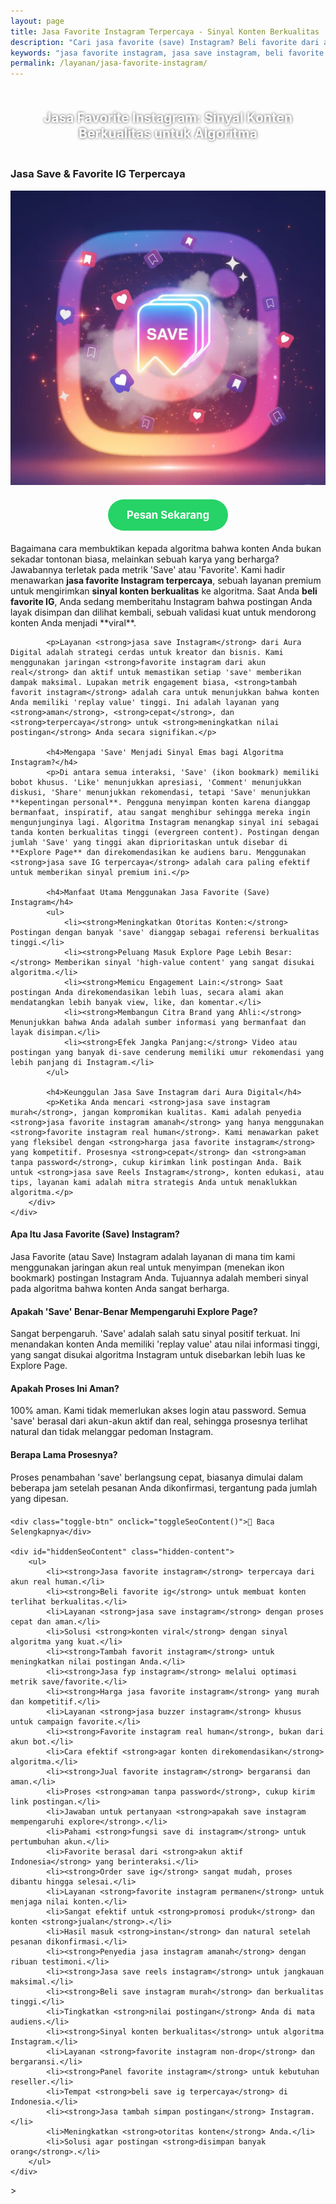 ```yaml
---
layout: page
title: Jasa Favorite Instagram Terpercaya - Sinyal Konten Berkualitas
description: "Cari jasa favorite (save) Instagram? Beli favorite dari akun real untuk mengirim sinyal konten berkualitas ke algoritma. Layanan terpercaya untuk membuat konten viral dan masuk Explore Page."
keywords: "jasa favorite instagram, jasa save instagram, beli favorite ig, jual favorite instagram, tambah favorit instagram, order save ig, panel favorite instagram, favorite instagram real human, save instagram aktif, favorite instagram indonesia, jasa save ig terpercaya, jasa favorite instagram aman, favorite ig bergaransi, sinyal algoritma instagram, konten berkualitas, meningkatkan nilai postingan, jasa save reels instagram, harga jasa favorite instagram, jasa save ig murah, rekomendasi jasa save instagram"
permalink: /layanan/jasa-favorite-instagram/
---
```


<script type="application/ld+json">
{
  "@context": "https://schema.org",
  "@graph": [
    {
      "@type": "WebSite",
      "@id": "https://auradigital.id/#website",
      "url": "https://auradigital.id/",
      "name": "auradigital.id"
    },
    {
      "@type": "WebPage",
      "@id": "https://auradigital.id/layanan/jasa-favorite-instagram/#webpage",
      "url": "https://auradigital.id/layanan/jasa-favorite-instagram/",
      "name": "Jasa Favorite (Save) Instagram | Sinyal Konten Berkualitas",
      "isPartOf": {
        "@id": "https://auradigital.id/#website"
      },
      "breadcrumb": {
        "@id": "https://auradigital.id/layanan/jasa-favorite-instagram/#breadcrumb"
      },
      "description": "Butuh jasa favorite (save) Instagram? Kami adalah solusi untuk membuat postingan Anda dinilai berkualitas oleh algoritma. Layanan terpercaya untuk mengirim sinyal kuat agar konten viral."
    },
    {
      "@type": "Service",
      "name": "Jasa Favorite (Save) Instagram",
      "serviceType": "Social Media Marketing",
      "provider": {
        "@type": "WebSite",
        "name": "auradigital.id",
        "url": "https://auradigital.id/"
      },
      "areaServed": {
        "@type": "Country",
        "name": "Indonesia"
      },
      "description": "Jasa favorite/save Instagram dari akun real human untuk membuat konten Anda viral dan direkomendasikan di Explore Page. Layanan terpercaya untuk meningkatkan nilai konten di mata algoritma."
    },
    {
      "@type": "Product",
      "name": "Paket Favorite (Save) Instagram",
      "image": "https://raw.githubusercontent.com/AzkaAtta/azkaatta.github.io/main/image/jasa-favorite-instagram.webp",
      "description": "Beli paket favorite (save) untuk postingan Instagram (Reels & Feed). Dikerjakan oleh tim profesional untuk mengirim sinyal konten berkualitas ke algoritma dan meningkatkan peluang masuk Explore Page.",
      "brand": {
        "@type": "Brand",
        "name": "auradigital.id"
      },
      "offers": {
        "@type": "Offer",
        "priceCurrency": "IDR",
        "price": "2000",
        "availability": "https://schema.org/InStock",
        "url": "https://auradigital.id/layanan/jasa-favorite-instagram/"
      }
    },
    {
      "@type": "BreadcrumbList",
      "@id": "https://auradigital.id/layanan/jasa-favorite-instagram/#breadcrumb",
      "itemListElement": [
        {
          "@type": "ListItem",
          "position": 1,
          "name": "Home",
          "item": "https://auradigital.id/"
        },
        {
          "@type": "ListItem",
          "position": 2,
          "name": "Layanan",
          "item": "https://auradigital.id/layanan/"
        },
        {
          "@type": "ListItem",
          "position": 3,
          "name": "Jasa Favorite Instagram",
          "item": "https://auradigital.id/layanan/jasa-favorite-instagram/"
        }
      ]
    },
    {
      "@type": "FAQPage",
      "mainEntity": [
        {
          "@type": "Question",
          "name": "Apa itu Jasa Favorite (Save) Instagram?",
          "acceptedAnswer": {
            "@type": "Answer",
            "text": "Ini adalah layanan di mana tim kami menggunakan jaringan akun real untuk menyimpan (Save/Bookmark) postingan Instagram Anda. Tujuannya adalah untuk memberi sinyal pada algoritma bahwa konten Anda sangat berharga dan layak untuk dilihat kembali."
          }
        },
        {
          "@type": "Question",
          "name": "Apakah 'Save' mempengaruhi Explore Page?",
          "acceptedAnswer": {
            "@type": "Answer",
            "text": "Sangat berpengaruh. 'Save' adalah salah satu sinyal positif terkuat. Ini menandakan konten Anda memiliki 'replay value' atau nilai informasi tinggi, yang sangat disukai algoritma Instagram untuk disebarkan lebih luas ke Explore Page."
          }
        },
        {
          "@type": "Question",
          "name": "Apakah prosesnya aman?",
          "acceptedAnswer": {
            "@type": "Answer",
            "text": "100% aman. Kami hanya memerlukan link postingan Anda, tidak pernah meminta password. Semua 'save' berasal dari akun real human, sehingga prosesnya terlihat natural dan tidak melanggar pedoman Instagram."
          }
        }
      ]
    }
  ]
}
</script>

<h2 style="text-align: center; color: #fff; text-shadow: 0 0 4px rgba(0,0,0,0.7); padding: 20px 15px;">
    Jasa Favorite Instagram: Sinyal Konten Berkualitas untuk Algoritma
</h2>

<div class="jasa-top-komen-tiktok-container">
    <div class="service-card" id="jasa-favorite-instagram-card" onclick="toggleService(this)">
        <h3>Jasa Save & Favorite IG Terpercaya</h3>
        <img src="https://raw.githubusercontent.com/AzkaAtta/azkaatta.github.io/main/image/jasa-favorite-instagram.webp" alt="Jasa Favorite Instagram untuk Konten Berkualitas" style="max-width:100%; height:auto;" loading="lazy">
        <a href="https://wa.me/62895402343693?text=Halo,%20saya%20tertarik%20dengan%20Jasa%20Favorite%20Instagram.%20Bisa%20info%20lebih%20lanjut?" target="_blank" class="whatsapp-button" style="display: block; width: fit-content; margin: 20px auto; padding: 15px 30px; background-color: #25D366; color: white; text-align: center; text-decoration: none; border-radius: 50px; font-size: 1.2em; font-weight: bold; transition: background-color 0.3s ease;">
            Pesan Sekarang
        </a>
        <div class="service-description">
            <p>Bagaimana cara membuktikan kepada algoritma bahwa konten Anda bukan sekadar tontonan biasa, melainkan sebuah karya yang berharga? Jawabannya terletak pada metrik 'Save' atau 'Favorite'. Kami hadir menawarkan <strong>jasa favorite Instagram terpercaya</strong>, sebuah layanan premium untuk mengirimkan <strong>sinyal konten berkualitas</strong> ke algoritma. Saat Anda <strong>beli favorite IG</strong>, Anda sedang memberitahu Instagram bahwa postingan Anda layak disimpan dan dilihat kembali, sebuah validasi kuat untuk mendorong konten Anda menjadi **viral**.</p>

            <p>Layanan <strong>jasa save Instagram</strong> dari Aura Digital adalah strategi cerdas untuk kreator dan bisnis. Kami menggunakan jaringan <strong>favorite instagram dari akun real</strong> dan aktif untuk memastikan setiap 'save' memberikan dampak maksimal. Lupakan metrik engagement biasa, <strong>tambah favorit instagram</strong> adalah cara untuk menunjukkan bahwa konten Anda memiliki 'replay value' tinggi. Ini adalah layanan yang <strong>aman</strong>, <strong>cepat</strong>, dan <strong>terpercaya</strong> untuk <strong>meningkatkan nilai postingan</strong> Anda secara signifikan.</p>

            <h4>Mengapa 'Save' Menjadi Sinyal Emas bagi Algoritma Instagram?</h4>
            <p>Di antara semua interaksi, 'Save' (ikon bookmark) memiliki bobot khusus. 'Like' menunjukkan apresiasi, 'Comment' menunjukkan diskusi, 'Share' menunjukkan rekomendasi, tetapi 'Save' menunjukkan **kepentingan personal**. Pengguna menyimpan konten karena dianggap bermanfaat, inspiratif, atau sangat menghibur sehingga mereka ingin mengunjunginya lagi. Algoritma Instagram menangkap sinyal ini sebagai tanda konten berkualitas tinggi (evergreen content). Postingan dengan jumlah 'Save' yang tinggi akan diprioritaskan untuk disebar di **Explore Page** dan direkomendasikan ke audiens baru. Menggunakan <strong>jasa save IG terpercaya</strong> adalah cara paling efektif untuk memberikan sinyal premium ini.</p>

            <h4>Manfaat Utama Menggunakan Jasa Favorite (Save) Instagram</h4>
            <ul>
                <li><strong>Meningkatkan Otoritas Konten:</strong> Postingan dengan banyak 'save' dianggap sebagai referensi berkualitas tinggi.</li>
                <li><strong>Peluang Masuk Explore Page Lebih Besar:</strong> Memberikan sinyal 'high-value content' yang sangat disukai algoritma.</li>
                <li><strong>Memicu Engagement Lain:</strong> Saat postingan Anda direkomendasikan lebih luas, secara alami akan mendatangkan lebih banyak view, like, dan komentar.</li>
                <li><strong>Membangun Citra Brand yang Ahli:</strong> Menunjukkan bahwa Anda adalah sumber informasi yang bermanfaat dan layak disimpan.</li>
                <li><strong>Efek Jangka Panjang:</strong> Video atau postingan yang banyak di-save cenderung memiliki umur rekomendasi yang lebih panjang di Instagram.</li>
            </ul>

            <h4>Keunggulan Jasa Save Instagram dari Aura Digital</h4>
            <p>Ketika Anda mencari <strong>jasa save instagram murah</strong>, jangan kompromikan kualitas. Kami adalah penyedia <strong>jasa favorite instagram amanah</strong> yang hanya menggunakan <strong>favorite instagram real human</strong>. Kami menawarkan paket yang fleksibel dengan <strong>harga jasa favorite instagram</strong> yang kompetitif. Prosesnya <strong>cepat</strong> dan <strong>aman tanpa password</strong>, cukup kirimkan link postingan Anda. Baik untuk <strong>jasa save Reels Instagram</strong>, konten edukasi, atau tips, layanan kami adalah mitra strategis Anda untuk menaklukkan algoritma.</p>
        </div>
    </div>
</div>

<style>
  /* Struktur CSS Anda tidak diubah */
</style>

<div class="accordion">
  <div class="accordion-item">
    <div class="accordion-title"><h4>Apa Itu Jasa Favorite (Save) Instagram?</h4></div>
    <div class="accordion-content">
      Jasa Favorite (atau Save) Instagram adalah layanan di mana tim kami menggunakan jaringan akun real untuk menyimpan (menekan ikon bookmark) postingan Instagram Anda. Tujuannya adalah memberi sinyal pada algoritma bahwa konten Anda sangat berharga.
    </div>
  </div>

  <div class="accordion-item">
    <div class="accordion-title"><h4>Apakah 'Save' Benar-Benar Mempengaruhi Explore Page?</h4></div>
    <div class="accordion-content">
      Sangat berpengaruh. 'Save' adalah salah satu sinyal positif terkuat. Ini menandakan konten Anda memiliki 'replay value' atau nilai informasi tinggi, yang sangat disukai algoritma Instagram untuk disebarkan lebih luas ke Explore Page.
    </div>
  </div>

  <div class="accordion-item">
    <div class="accordion-title"><h4>Apakah Proses Ini Aman?</h4></div>
    <div class="accordion-content">
      100% aman. Kami tidak memerlukan akses login atau password. Semua 'save' berasal dari akun-akun aktif dan real, sehingga prosesnya terlihat natural dan tidak melanggar pedoman Instagram.
    </div>
  </div>
  
  <div class="accordion-item">
    <div class="accordion-title"><h4>Berapa Lama Prosesnya?</h4></div>
    <div class="accordion-content">
      Proses penambahan 'save' berlangsung cepat, biasanya dimulai dalam beberapa jam setelah pesanan Anda dikonfirmasi, tergantung pada jumlah yang dipesan.
    </div>
  </div>
</div>

<script>
  // Struktur JS Anda tidak diubah
</script>


<style>
  /* Struktur CSS Anda tidak diubah */
</style>

<div class="toggle-container">

    <div class="toggle-btn" onclick="toggleSeoContent()">📌 Baca Selengkapnya</div>
    
    <div id="hiddenSeoContent" class="hidden-content">
        <ul>
            <li><strong>Jasa favorite instagram</strong> terpercaya dari akun real human.</li>
            <li><strong>Beli favorite ig</strong> untuk membuat konten terlihat berkualitas.</li>
            <li>Layanan <strong>jasa save instagram</strong> dengan proses cepat dan aman.</li>
            <li>Solusi <strong>konten viral</strong> dengan sinyal algoritma yang kuat.</li>
            <li><strong>Tambah favorit instagram</strong> untuk meningkatkan nilai postingan Anda.</li>
            <li><strong>Jasa fyp instagram</strong> melalui optimasi metrik save/favorite.</li>
            <li><strong>Harga jasa favorite instagram</strong> yang murah dan kompetitif.</li>
            <li>Layanan <strong>jasa buzzer instagram</strong> khusus untuk campaign favorite.</li>
            <li><strong>Favorite instagram real human</strong>, bukan dari akun bot.</li>
            <li>Cara efektif <strong>agar konten direkomendasikan</strong> algoritma.</li>
            <li><strong>Jual favorite instagram</strong> bergaransi dan aman.</li>
            <li>Proses <strong>aman tanpa password</strong>, cukup kirim link postingan.</li>
            <li>Jawaban untuk pertanyaan <strong>apakah save instagram mempengaruhi explore</strong>.</li>
            <li>Pahami <strong>fungsi save di instagram</strong> untuk pertumbuhan akun.</li>
            <li>Favorite berasal dari <strong>akun aktif Indonesia</strong> yang berinteraksi.</li>
            <li><strong>Order save ig</strong> sangat mudah, proses dibantu hingga selesai.</li>
            <li>Layanan <strong>favorite instagram permanen</strong> untuk menjaga nilai konten.</li>
            <li>Sangat efektif untuk <strong>promosi produk</strong> dan konten <strong>jualan</strong>.</li>
            <li>Hasil masuk <strong>instan</strong> dan natural setelah pesanan dikonfirmasi.</li>
            <li><strong>Penyedia jasa instagram amanah</strong> dengan ribuan testimoni.</li>
            <li><strong>Jasa save reels instagram</strong> untuk jangkauan maksimal.</li>
            <li><strong>Beli save instagram murah</strong> dan berkualitas tinggi.</li>
            <li>Tingkatkan <strong>nilai postingan</strong> Anda di mata audiens.</li>
            <li><strong>Sinyal konten berkualitas</strong> untuk algoritma Instagram.</li>
            <li>Layanan <strong>favorite instagram non-drop</strong> dan bergaransi.</li>
            <li><strong>Panel favorite instagram</strong> untuk kebutuhan reseller.</li>
            <li>Tempat <strong>beli save ig terpercaya</strong> di Indonesia.</li>
            <li><strong>Jasa tambah simpan postingan</strong> Instagram.</li>
            <li>Meningkatkan <strong>otoritas konten</strong> Anda.</li>
            <li>Solusi agar postingan <strong>disimpan banyak orang</strong>.</li>
        </ul>
    </div>
</div>

<style>
    .toggle-container {
        margin-top: 20px; 
    }
    .toggle-btn {
        cursor: pointer;
        /* Warna tombol diubah agar kontras dengan background gelap */
        color: #67e8f9; /* Biru Cyan Terang */
        text-decoration: underline;
        display: inline-block;
        font-weight: bold;
        text-shadow: 0 1px 2px rgba(0,0,0,0.5);
    }
    .hidden-content {
        /* KUNCI #1: Konten disembunyikan di awal */
        display: none; 
        
        /* KUNCI #2: Style diubah menjadi transparan & teks putih */
        background: rgba(0, 0, 0, 0.25); /* Background semi-transparan gelap */
        backdrop-filter: blur(8px);
        color: #ffffff; /* Warna teks utama menjadi putih */
        border: 1px solid rgba(255, 255, 255, 0.15); /* Border efek kaca */
        
        margin-top: 15px;
        padding: 20px;
        border-radius: 12px;
        text-shadow: 0 1px 2px rgba(0,0,0,0.5); /* Bayangan agar teks mudah dibaca */
    }
    .hidden-content ul {
        margin: 0;
        padding-left: 20px;
    }
    .hidden-content li {
        margin-bottom: 8px;
    }
    .hidden-content strong {
        color: #93c5fd; /* Warna biru muda untuk keyword */
    }
</style>>

<script>
    function toggleSeoContent() {
        var content = document.getElementById("hiddenSeoContent");
        var button = document.querySelector(".toggle-btn");
        
        // Cek apakah konten sedang tersembunyi atau tidak
        if (content.style.display === "none" || content.style.display === "") {
            content.style.display = "block";
            button.textContent = "📌 Tutup Selengkapnya";
        } else {
            content.style.display = "none";
            button.textContent = "📌 Baca Selengkapnya";
        }
    }
</script>
<script>
    // Struktur JS Anda tidak diubah
</script>
